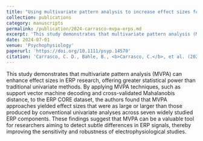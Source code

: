 ```yaml
---
title: "Using multivariate pattern analysis to increase effect sizes for event-related potential analyses"
collection: publications
category: manuscripts
permalink: /publication/2024-carrasco-mvpa-erps.md
excerpt: 'This study demonstrates that multivariate pattern analysis (MVPA) can enhance effect sizes in ERP research, offering greater statistical power than traditional univariate methods.'
date: 2024-07-01
venue: 'Psychophysiology'
paperurl: 'https://doi.org/10.1111/psyp.14570'
citation: 'Carrasco, C. D., Bahle, B., <b>Carrasco, C.</b>, et al. (2024). "Using multivariate pattern analysis to increase effect sizes for event-related potential analyses." <i>Psychophysiology</i>, 61(7), e14570. https://doi.org/10.1111/psyp.14570'
---
```

This study demonstrates that multivariate pattern analysis (MVPA) can enhance effect sizes in ERP research, offering greater statistical power than traditional univariate methods. By applying MVPA techniques, such as support vector machine decoding and cross-validated Mahalanobis distance, to the ERP CORE dataset, the authors found that MVPA approaches yielded effect sizes that were as large or larger than those produced by conventional univariate analyses across seven widely studied ERP components. These findings suggest that MVPA can be a valuable tool for researchers aiming to detect subtle differences in ERP signals, thereby improving the sensitivity and robustness of electrophysiological studies.